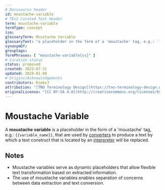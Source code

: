 ```yaml
---
# Docusaurus header
id: moustache-variable
# TEv2 Curated Text Header
term: moustache-variable
termType: concept
isa:
glossaryTerm: Moustache Variable
glossaryText: "a placeholder in the form of a 'moustache' tag, e.g.: `{{variable_name}}`, that are used by [converters](@) to produce a text by which a text construct that is located by an [interpreter](@) will be replaced. See also https://mustache.github.io/mustache.5.html"
synonymOf:
grouptags:
formPhrases: [ "moustache-variable{ss}" ]
# Curation status
status: proposed
created: 2023-07-31
updated: 2024-01-08
# Origins/Acknowledgements
contributors: RieksJ
attribution: "[TNO Terminology Design](https://tno-terminology-design.github.io/tev2-specifications/docs)"
originalLicense: "[CC BY-SA 4.0](http://creativecommons.org/licenses/by-sa/4.0/?ref=chooser-v1)"
---
```


# Moustache Variable

A **moustache variable** is a placeholder in the form of a 'moustache' tag, e.g.: `{{variable_name}}`, that are used by [converters](@) to produce a text by which a text construct that is located by an [interpreter](@) will be replaced.

## Notes

- Moustache variables serve as dynamic placeholders that allow flexible text transformation based on extracted information.
- The use of moustache variables enables separation of concerns between data extraction and text conversion.
